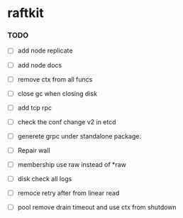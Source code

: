 # raftkit

### TODO 
- [ ] add node replicate
- [ ] add node docs 
- [ ] remove ctx from all funcs 
- [ ] close gc when closing disk 
- [ ] add tcp rpc 
- [ ] check the conf change v2 in etcd
- [ ] generete grpc under standalone package. 
- [ ] Repair wall 
- [ ] membership use raw instead of *raw 
- [ ] disk check all logs
- [ ] remoce retry after from linear read 
- [ ] pool remove drain timeout and use ctx from shutdown



